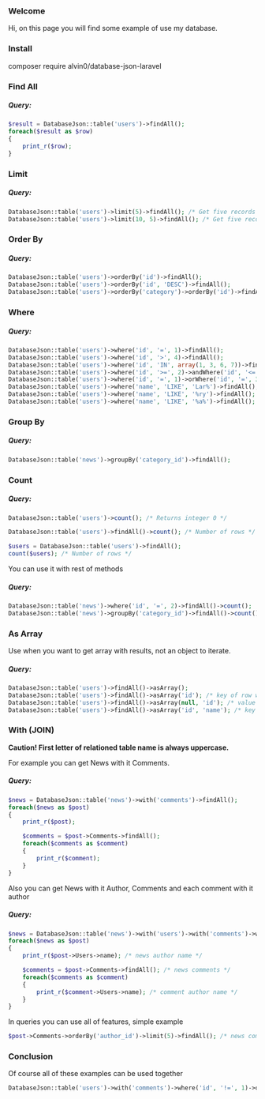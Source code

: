### Welcome

Hi, on this page you will find some example of use my database.

### Install

composer require alvin0/database-json-laravel

### Find All

##### Query:
```php
$result = DatabaseJson::table('users')->findAll();
foreach($result as $row)
{
    print_r($row);
}
```
### Limit

##### Query:
```php
DatabaseJson::table('users')->limit(5)->findAll(); /* Get five records */
DatabaseJson::table('users')->limit(10, 5)->findAll(); /* Get five records from 10th */
```
### Order By

##### Query:
```php
DatabaseJson::table('users')->orderBy('id')->findAll();
DatabaseJson::table('users')->orderBy('id', 'DESC')->findAll();
DatabaseJson::table('users')->orderBy('category')->orderBy('id')->findAll(); /* Order by multiple fields */
```
### Where

##### Query:
```php
DatabaseJson::table('users')->where('id', '=', 1)->findAll();
DatabaseJson::table('users')->where('id', '>', 4)->findAll();
DatabaseJson::table('users')->where('id', 'IN', array(1, 3, 6, 7))->findAll();
DatabaseJson::table('users')->where('id', '>=', 2)->andWhere('id', '<=', 7)->findAll();
DatabaseJson::table('users')->where('id', '=', 1)->orWhere('id', '=', 3)->findAll();
DatabaseJson::table('users')->where('name', 'LIKE', 'Lar%')->findAll();
DatabaseJson::table('users')->where('name', 'LIKE', '%ry')->findAll();
DatabaseJson::table('users')->where('name', 'LIKE', '%a%')->findAll();
```
### Group By

##### Query:
```php
DatabaseJson::table('news')->groupBy('category_id')->findAll();
```
### Count

##### Query:
```php
DatabaseJson::table('users')->count(); /* Returns integer 0 */

DatabaseJson::table('users')->findAll()->count(); /* Number of rows */

$users = DatabaseJson::table('users')->findAll();
count($users); /* Number of rows */
```
You can use it with rest of methods
##### Query:
```php
DatabaseJson::table('news')->where('id', '=', 2)->findAll()->count();
DatabaseJson::table('news')->groupBy('category_id')->findAll()->count();
```
### As Array

 Use when you want to get array with results, not an object to iterate. 
##### Query:
```php
DatabaseJson::table('users')->findAll()->asArray();
DatabaseJson::table('users')->findAll()->asArray('id'); /* key of row will be an ID */
DatabaseJson::table('users')->findAll()->asArray(null, 'id'); /* value of row will be an ID */
DatabaseJson::table('users')->findAll()->asArray('id', 'name'); /* key of row will be an ID and value will be a name of user */
```
### With (JOIN)

<b>Caution! First letter of relationed table name is always uppercase.</b>

For example you can get News with it Comments. 
##### Query:
```php
$news = DatabaseJson::table('news')->with('comments')->findAll();
foreach($news as $post)
{
    print_r($post);

    $comments = $post->Comments->findAll();
    foreach($comments as $comment)
    {
        print_r($comment);
    }
}
```

Also you can get News with it Author, Comments and each comment with it author
##### Query:
```php
$news = DatabaseJson::table('news')->with('users')->with('comments')->with('comments:users')->findAll();
foreach($news as $post)
{
    print_r($post->Users->name); /* news author name */

    $comments = $post->Comments->findAll(); /* news comments */
    foreach($comments as $comment)
    {
        print_r($comment->Users->name); /* comment author name */
    }
}
```
In queries you can use all of features, simple example
```php
$post->Comments->orderBy('author_id')->limit(5)->findAll(); /* news comments */
```

### Conclusion

Of course all of these examples can be used together
```php
DatabaseJson::table('users')->with('comments')->where('id', '!=', 1)->orderBy('name')->limit(15)->findAll()->asArray();
``` 